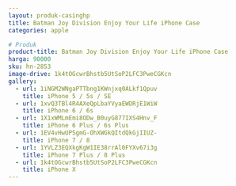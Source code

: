 ```yaml
---
layout: produk-casinghp
title: Batman Joy Division Enjoy Your Life iPhone Case
categories: apple

# Produk
product-title: Batman Joy Division Enjoy Your Life iPhone Case
harga: 90000
sku: hn-2853
image-drive: 1k4tOGcwrBhstb5UtSoP2LFC3PweCGKcn
gallery:
  - url: 1iNGM2WNgaPTTbng1KWnjxq0ALkf1Qpuv
    title: iPhone 5 / 5s / SE
  - url: 1xvQ3TBl4R4AXeQpLbaYVyaEWDRjE1WiW
    title: iPhone 6 / 6s
  - url: 1X1xWMLmEmi8ODw_B0uyG877IXS4Hnv_F
    title: iPhone 6 Plus / 6s Plus
  - url: 1EV4vHwUPSgmG-OhXWGkQItdQkGjIIUZ-
    title: iPhone 7 / 8
  - url: 1YVLZ3EQXkgKgW1IE38rrAl0FYXv67i3g
    title: iPhone 7 Plus / 8 Plus
  - url: 1k4tOGcwrBhstb5UtSoP2LFC3PweCGKcn
    title: iPhone X
---
```

